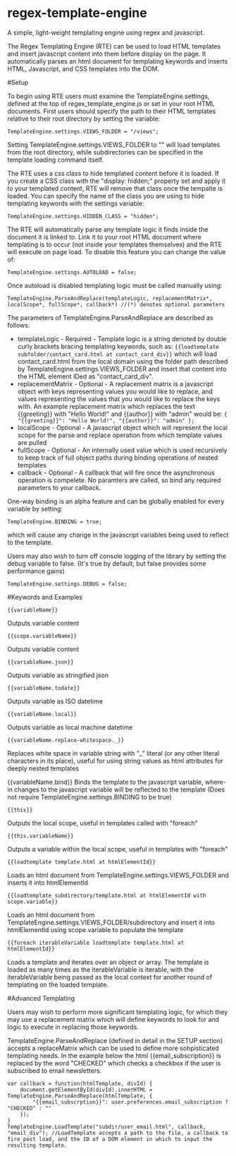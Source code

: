 # regex-template-engine
A simple, light-weight templating engine using regex and javascript.

The Regex Templating Engine (RTE) can be used to load HTML templates and insert javascript content into them before display on the page. It automatically parses an html document for templating keywords and inserts HTML, Javascript, and CSS templates into the DOM.


#Setup

To begin using RTE users must examine the TemplateEngine.settings, defined at the top of regex_template_engine.js or set in your root HTML documents. First users should specify the path to their HTML templates relative to their root directory by setting the variable:

    TemplateEngine.settings.VIEWS_FOLDER = "/views";

Setting TemplateEngine.settings.VIEWS_FOLDER to "" will load templates from the root directory, while subdirectories can be specified in the template loading command itself.


The RTE uses a css class to hide templated content before it is loaded. If you create a CSS class with the "display: hidden;" property set and apply it to your templated content, RTE will remove that class once the tempalte is loaded. You can specify the name of the class you are using to hide templating keywords with the settings variable:

    TemplateEngine.settings.HIDDEN_CLASS = "hidden";


The RTE will automatically parse any template logic it finds inside the document it is linked to. Link it to your root HTML document where templating is to occur (not inside your templates themselves) and the RTE will execute on page load. To disable this feature you can change the value of:

    TemplateEngine.settings.AUTOLOAD = false;

Once autoload is disabled templating logic must be called manually using:

    TemplateEngine.ParseAndReplace(templateLogic, replacementMatrix*, localScope*, fullScope*, callback*) //(*) denotes optional parameters

The parameters of TemplateEngine.ParseAndReplace are described as follows:

  * templateLogic - Required - Template logic is a string denoted by double curly brackets bracing templating keywords, such as:
  ```{{loadtemplate subfolder/contact_card.html at contact_card_div}}```
  which will load contact_card.html from the local domain using the folder path described by TemplateEngine.settings.VIEWS_FOLDER and insert that content into the HTML element IDed as "contact_card_div".
  * replacementMatrix - Optional - A replacement matrix is a javascript object with keys representing values you would like to replace, and values representing the values that you would like to replace the keys with. An example replacement matrix which replaces the text {{greeting}} with "Hello World!" and {{author}} with "admin" would be:
  ```{ "{{greeting}}": "Hello World!", "{{author}}": "admin" };```
  * localScope - Optional - A javascript object which will represent the local scope for the parse and replace operation from which template values are pulled
  * fullScope - Optional - An internally used value which is used recursively to keep track of full object paths during binding operations of nested templates
  * callback - Optional - A callback that will fire once the asynchronous operation is compelete. No paramters are called, so bind any required parameters to your callback.


One-way binding is an alpha feature and can be globally enabled for every variable by setting:

    TemplateEngine.BINDING = true;

which will cause any change in the javascript variables being used to reflect to the template.


Users may also wish to turn off console logging of the library by setting the debug variable to false. (It's true by default, but false provides some performance gains)

    TemplateEngine.settings.DEBUG = false;



#Keywords and Examples

    {{variableName}}
Outputs variable content


    {{scope.variableName}}
Outputs variable content


    {{variableName.json}}
Outputs variable as stringified json


    {{variableName.todate}}
Outputs variable as ISO datetime


    {{variableName.local}}
Outputs variable as local machine datetime


    {{variableName.replace-whitespace._}}
Replaces white space in variable string with "_" literal (or any other literal characters in its place), useful for using string values as html attributes for deeply nested templates


   {{variableName.bind}}
Binds the template to the javascript variable, where-in changes to the javascript variable will be reflected to the template (Does not require TemplateEngine.settings.BINDING to be true)


    {{this}}
Outputs the local scope, useful in templates called with "foreach"


    {{this.variableName}}
Outputs a variable within the local scope, useful in templates with "foreach"


    {{loadtemplate template.html at htmlElementId}}
Loads an html document from TemplateEngine.settings.VIEWS_FOLDER and inserts it into htmlElementId


    {{loadtemplate subdirectory/template.html at htmlElementId with scope.variable}}
Loads an html document from TemplateEngine.settings.VIEWS_FOLDER/subdirectory and insert it into htmlElementId using scope.variable to populate the template


    {{foreach iterableVariable loadtemplate template.html at htmlElementId}}
Loads a template and iterates over an object or array. The template is loaded as many times as the iterableVariable is iterable, with the iterableVariable being passed as the local context for another round of templating on the loaded template.


#Advanced Templating

Users may wish to perform more significant templating logic, for which they may use a replacement matrix which will define keywords to look for and logic to execute in replacing those keywords.

TemplateEngine.ParseAndReplace (defined in detail in the SETUP section) accepts a replaceMatrix which can be used to define more sohpisticated templating needs. In the example below the html {{email_subscription}} is replaced by the word "CHECKED" which checks a checkbox if the user is subscribed to email newsletters.

    var callback = function(htmlTemplate, divId) {
        document.getElementById(divId).innerHTML = TemplateEngine.ParseAndReplace(htmlTemplate, {
            "{{email_subscrption}}": user.preferences.email_subscription ? "CHECKED" : ""
        });
    }
    TemplateEngine.LoadTemplate("subdir/user_email.html", callback, "email_div"); //LoadTemplate accepts a path to the file, a callback to fire post load, and the ID of a DOM element in which to input the resulting template.
    
